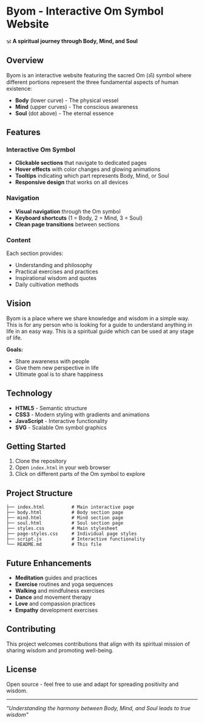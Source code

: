 # Byom - Interactive Om Symbol Website

🕉️ **A spiritual journey through Body, Mind, and Soul**

## Overview

Byom is an interactive website featuring the sacred Om (ॐ) symbol where different portions represent the three fundamental aspects of human existence:
    
- **Body** (lower curve) - The physical vessel
- **Mind** (upper curves) - The conscious awareness  
- **Soul** (dot above) - The eternal essence

## Features

### Interactive Om Symbol
- **Clickable sections** that navigate to dedicated pages
- **Hover effects** with color changes and glowing animations
- **Tooltips** indicating which part represents Body, Mind, or Soul
- **Responsive design** that works on all devices

### Navigation
- **Visual navigation** through the Om symbol
- **Keyboard shortcuts** (1 = Body, 2 = Mind, 3 = Soul)
- **Clean page transitions** between sections

### Content
Each section provides:
- Understanding and philosophy
- Practical exercises and practices
- Inspirational wisdom and quotes
- Daily cultivation methods

## Vision

Byom is a place where we share knowledge and wisdom in a simple way. This is for any person who is looking for a guide to understand anything in life in an easy way. This is a spiritual guide which can be used at any stage of life.

**Goals:**
- Share awareness with people
- Give them new perspective in life
- Ultimate goal is to share happiness

## Technology

- **HTML5** - Semantic structure
- **CSS3** - Modern styling with gradients and animations
- **JavaScript** - Interactive functionality
- **SVG** - Scalable Om symbol graphics

## Getting Started

1. Clone the repository
2. Open `index.html` in your web browser
3. Click on different parts of the Om symbol to explore

## Project Structure

```
├── index.html          # Main interactive page
├── body.html           # Body section page
├── mind.html           # Mind section page
├── soul.html           # Soul section page
├── styles.css          # Main stylesheet
├── page-styles.css     # Individual page styles
├── script.js           # Interactive functionality
└── README.md           # This file
```

## Future Enhancements

- **Meditation** guides and practices
- **Exercise** routines and yoga sequences
- **Walking** and mindfulness exercises
- **Dance** and movement therapy
- **Love** and compassion practices
- **Empathy** development exercises

## Contributing

This project welcomes contributions that align with its spiritual mission of sharing wisdom and promoting well-being.

## License

Open source - feel free to use and adapt for spreading positivity and wisdom.

---

*"Understanding the harmony between Body, Mind, and Soul leads to true wisdom"*
